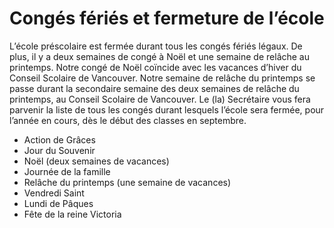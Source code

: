 ﻿# Congés fériés et fermeture de l’école

 L’école préscolaire est fermée durant tous les congés fériés légaux. De plus, il y a deux semaines de congé à Noël et une semaine de relâche au printemps. Notre congé de Noël coïncide avec les vacances d’hiver du Conseil Scolaire de Vancouver. Notre semaine de relâche du printemps se passe durant la secondaire semaine des deux semaines de relâche du printemps, au Conseil Scolaire de Vancouver. Le (la) Secrétaire vous fera parvenir la liste de tous les congés durant lesquels l’école sera fermée, pour l’année en cours, dès le début des classes en septembre.
 
* Action de Grâces
* Jour du Souvenir
* Noël (deux semaines de vacances)
* Journée de la famille
* Relâche du printemps (une semaine de vacances)
* Vendredi Saint
* Lundi de Pâques
* Fête de la reine Victoria
